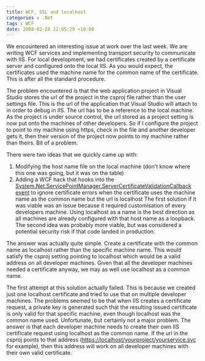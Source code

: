 ```yaml
---
title: WCF, SSL and localhost
categories : .Net
tags : WCF
date: 2008-02-28 22:05:29 +10:00
---
```


We encountered an interesting issue at work over the last week. We are writing WCF services and implementing transport security to communicate with IIS. For local development, we had certificates created by a certificate server and configured onto the local IIS. As you would expect, the certificates used the machine name for the common name of the certificate. This is after all the standard procedure. 

The problem encountered is that the web application project in Visual Studio stores the url of the project in the csproj file rather than the user settings file. This is the url of the application that Visual Studio will attach to in order to debug in IIS. The url has to be a reference to the local machine. As the project is under source control, the url stored as a project setting is now put onto the machines of other developers. So if I configure the project to point to my machine using https, check in the file and another developer gets it, then their version of the project now points to my machine rather than theirs. Bit of a problem.

There were two ideas that we quickly came up with:

<!--more-->

1. Modifying the host name file on the local machine (don't know where this one was going, but it was on the table)
1. Adding a WCF hack that hooks into the [System.Net.ServicePointManager.ServerCertificateValidationCallback event][0] to ignore certificate errors when the certificate uses the machine name as the common name but the url is localhost
The first solution if it was viable was an issue because it required customisation of every developers machine. Using localhost as a name is the best direction as all machines are already configured with that host name as a loopback. The second idea was probably more viable, but was considered a potential security risk if that code landed in production.

The answer was actually quite simple. Create a certificate with the common name as localhost rather than the specific machine name. This would satisfy the csproj setting pointing to localhost which would be a valid address on all developer machines. Given that all the developer machines needed a certificate anyway, we may as well use localhost as a common name.

The first attempt at this solution actually failed. This is because we created just one localhost certificate and tried to use that on multiple developer machines. The problems seemed to be that when IIS creates a certificate request, a private key is generated such that the resulting issued certificate is only valid for that specific machine, even though localhost was the common name used. Unfortunate, but certainly not a major problem. The answer is that each developer machine needs to create their own IIS certificate request using localhost as the common name. If the url in the csproj points to that address ([https://localhost/yourproject/yourservice.svc][1] for example), then this address will work on all developer machines with their own valid certificate.

[0]: http://msdn2.microsoft.com/en-us/library/system.net.security.remotecertificatevalidationcallback(VS.80).aspx
[1]: https://localhost/yourproject/yourservice.svc
